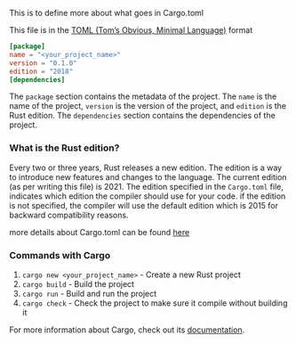 This is to define more about what goes in Cargo.toml

This file is in the [TOML (Tom’s Obvious, Minimal Language)](https://toml.io/en/) format

```toml
[package]
name = "<your_project_name>"
version = "0.1.0"
edition = "2018"
[dependencies]
```

The `package` section contains the metadata of the project.
The `name` is the name of the project, `version` is the version of the project, and `edition` is the Rust edition. The `dependencies` section contains the dependencies of the project.

### What is the Rust edition?

Every two or three years, Rust releases a new edition. The edition is a way to introduce new features and changes to the language. The current edition (as per writing this file) is 2021.
The edition specified in the `Cargo.toml` file, indicates which edition the compiler should use for your code. if the edition is not specified, the compiler will use the default edition which is 2015 for backward compatibility reasons.

more details about Cargo.toml can be found [here](https://doc.rust-lang.org/cargo/reference/manifest.html)


### Commands with Cargo

1. `cargo new <your_project_name>` - Create a new Rust project
2. `cargo build` - Build the project
3. `cargo run` - Build and run the project
4. `cargo check` - Check the project to make sure it compile without building it

For more information about Cargo, check out its [documentation](https://doc.rust-lang.org/cargo/).
